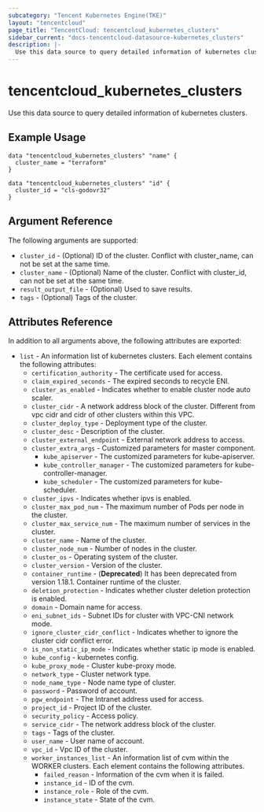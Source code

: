 ```yaml
---
subcategory: "Tencent Kubernetes Engine(TKE)"
layout: "tencentcloud"
page_title: "TencentCloud: tencentcloud_kubernetes_clusters"
sidebar_current: "docs-tencentcloud-datasource-kubernetes_clusters"
description: |-
  Use this data source to query detailed information of kubernetes clusters.
---
```


# tencentcloud_kubernetes_clusters

Use this data source to query detailed information of kubernetes clusters.

## Example Usage

```hcl
data "tencentcloud_kubernetes_clusters" "name" {
  cluster_name = "terraform"
}

data "tencentcloud_kubernetes_clusters" "id" {
  cluster_id = "cls-godovr32"
}
```

## Argument Reference

The following arguments are supported:

* `cluster_id` - (Optional) ID of the cluster. Conflict with cluster_name, can not be set at the same time.
* `cluster_name` - (Optional) Name of the cluster. Conflict with cluster_id, can not be set at the same time.
* `result_output_file` - (Optional) Used to save results.
* `tags` - (Optional) Tags of the cluster.

## Attributes Reference

In addition to all arguments above, the following attributes are exported:

* `list` - An information list of kubernetes clusters. Each element contains the following attributes:
  * `certification_authority` - The certificate used for access.
  * `claim_expired_seconds` - The expired seconds to recycle ENI.
  * `cluster_as_enabled` - Indicates whether to enable cluster node auto scaler.
  * `cluster_cidr` - A network address block of the cluster. Different from vpc cidr and cidr of other clusters within this VPC.
  * `cluster_deploy_type` - Deployment type of the cluster.
  * `cluster_desc` - Description of the cluster.
  * `cluster_external_endpoint` - External network address to access.
  * `cluster_extra_args` - Customized parameters for master component.
    * `kube_apiserver` - The customized parameters for kube-apiserver.
    * `kube_controller_manager` - The customized parameters for kube-controller-manager.
    * `kube_scheduler` - The customized parameters for kube-scheduler.
  * `cluster_ipvs` - Indicates whether ipvs is enabled.
  * `cluster_max_pod_num` - The maximum number of Pods per node in the cluster.
  * `cluster_max_service_num` - The maximum number of services in the cluster.
  * `cluster_name` - Name of the cluster.
  * `cluster_node_num` - Number of nodes in the cluster.
  * `cluster_os` - Operating system of the cluster.
  * `cluster_version` - Version of the cluster.
  * `container_runtime` - (**Deprecated**) It has been deprecated from version 1.18.1. Container runtime of the cluster.
  * `deletion_protection` - Indicates whether cluster deletion protection is enabled.
  * `domain` - Domain name for access.
  * `eni_subnet_ids` - Subnet IDs for cluster with VPC-CNI network mode.
  * `ignore_cluster_cidr_conflict` - Indicates whether to ignore the cluster cidr conflict error.
  * `is_non_static_ip_mode` - Indicates whether static ip mode is enabled.
  * `kube_config` - kubernetes config.
  * `kube_proxy_mode` - Cluster kube-proxy mode.
  * `network_type` - Cluster network type.
  * `node_name_type` - Node name type of cluster.
  * `password` - Password of account.
  * `pgw_endpoint` - The Intranet address used for access.
  * `project_id` - Project ID of the cluster.
  * `security_policy` - Access policy.
  * `service_cidr` - The network address block of the cluster.
  * `tags` - Tags of the cluster.
  * `user_name` - User name of account.
  * `vpc_id` - Vpc ID of the cluster.
  * `worker_instances_list` - An information list of cvm within the WORKER clusters. Each element contains the following attributes.
    * `failed_reason` - Information of the cvm when it is failed.
    * `instance_id` - ID of the cvm.
    * `instance_role` - Role of the cvm.
    * `instance_state` - State of the cvm.



